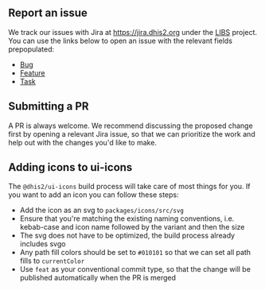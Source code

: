 ## Report an issue

We track our issues with Jira at https://jira.dhis2.org under the [LIBS](https://jira.dhis2.org/projects/LIBS) project. You can use the links below to open an issue with the relevant fields prepopulated:

-   [Bug](https://jira.dhis2.org/secure/CreateIssueDetails!init.jspa?pid=10700&issuetype=10006&components=11015)
-   [Feature](https://jira.dhis2.org/secure/CreateIssueDetails!init.jspa?pid=10700&issuetype=10300&components=11015)
-   [Task](https://jira.dhis2.org/secure/CreateIssueDetails!init.jspa?pid=10700&issuetype=10003&components=11015)

## Submitting a PR

A PR is always welcome. We recommend discussing the proposed change first by opening a relevant Jira issue, so that we can prioritize the work and help out with the changes you'd like to make.

## Adding icons to ui-icons

The `@dhis2/ui-icons` build process will take care of most things for you. If you want to add an icon you can follow these steps:

-   Add the icon as an svg to `packages/icons/src/svg`
-   Ensure that you're matching the existing naming conventions, i.e. kebab-case and icon name followed by the variant and then the size
-   The svg does not have to be optimized, the build process already includes svgo
-   Any path fill colors should be set to `#010101` so that we can set all path fills to `currentColor`
-   Use `feat` as your conventional commit type, so that the change will be published automatically when the PR is merged
